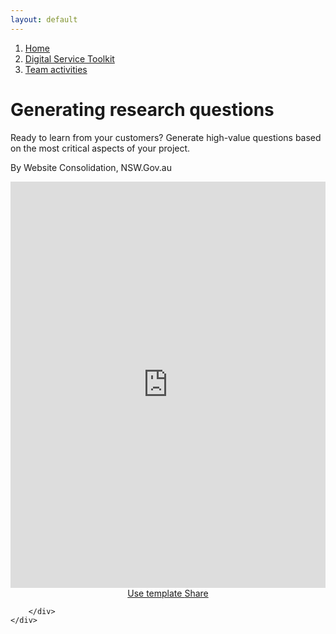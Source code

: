```yaml
---
layout: default
---
```

<nav aria-label="Breadcrumb" class="nsw-breadcrumb">
    <ol class="nsw-breadcrumb__list">
        <li class="nsw-breadcrumb__item">
            <a href="#" class="nsw-breadcrumb__link " >Home</a>
        </li>
        <li class="nsw-breadcrumb__item">
            <a href="#" class="nsw-breadcrumb__link " >Digital Service Toolkit</a>
        </li>
        <li class="nsw-breadcrumb__item">
            <a href="#" class="nsw-breadcrumb__link nsw-breadcrumb--current" aria-current="page">Team activities</a>
        </li>
    </ol>
</nav>
<div class="nsw-grid">
    <div class="nsw-row nsw-m-bottom-sm">
        <div class="nsw-col">
            <h1>Generating research questions</h1>
            <p class="nsw-intro">Ready to learn from your customers? Generate high-value questions based on the most critical aspects of your project.</p>
            <p>By Website Consolidation, NSW.Gov.au</p>
<div class="board-preview-iframe" style="height:650px;">
<iframe style="position: relative;width: 100%;height: 100%;" src="https://miro.com/app/embed/o9J_lRUZ_VE=/?autoplay=yep" frameBorder="0" scrolling="no" allowFullScreen></iframe>
</div>
<p style="text-align: center;margin-top:0">         <a href="https://miro.com/app/board/o9J_lRUZ_VE=/" class="nsw-button nsw-button--primary">
Use template
</a>         <a href="#" class="nsw-button nsw-button--primary">
Share
</a></p>

        </div>
    </div>
</div>
